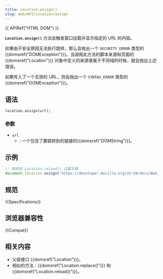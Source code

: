 ```yaml
---
title: Location.assign()
slug: Web/API/Location/assign
---
```


{{ APIRef("HTML DOM") }}

**`Location.assign()`** 方法会触发窗口加载并显示指定的 URL 的内容。

如果由于安全原因无法执行跳转，那么会抛出一个 `SECURITY_ERROR` 类型的 {{domxref("DOMException")}}。当调用此方法的脚本来源和页面的 {{domxref("Location")}} 对象中定义的来源隶属于不同域的时候，就会抛出上述错误。

如果传入了一个无效的 URL，则会抛出一个 `SYNTAX_ERROR` 类型的 {{domxref("DOMException")}}。

## 语法

```plain
location.assign(url);
```

### 参数

- `url`
  - : 一个包含了要跳转到的链接的{{domxref("DOMString")}}。

## 示例

```js
// 跳转到 Location.reload() 这篇文章
document.location.assign('https://developer.mozilla.org/zh-CN/docs/Web/API/Location/reload');
```

## 规范

{{Specifications}}

## 浏览器兼容性

{{Compat}}

## 相关内容

- 父级接口 {{domxref("Location")}}。
- 相似的方法：{{domxref("Location.replace()")}} 和 {{domxref("Location.reload()")}}。
